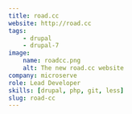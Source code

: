 ```yaml
---
title: road.cc
website: http://road.cc
tags:
    - drupal
    - drupal-7
image:
    name: roadcc.png
    alt: The new road.cc website
company: microserve
role: Lead Developer
skills: [drupal, php, git, less]
slug: road-cc
---
```

